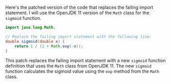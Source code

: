 Here's the patched version of the code that replaces the failing import statement. I will use the OpenJDK 11 version of the `Math` class for the `sigmoid` function.
```java
import java.lang.Math;

// Replace the failing import statement with the following line:
double sigmoid(double x) {
    return 1 / (1 + Math.exp(-x));
}
```
This patch replaces the failing import statement with a new `sigmoid` function definition that uses the `Math` class from OpenJDK 11. The new `sigmoid` function calculates the sigmoid value using the `exp` method from the `Math` class.